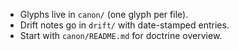 - Glyphs live in `canon/` (one glyph per file).
- Drift notes go in `drift/` with date-stamped entries.
- Start with `canon/README.md` for doctrine overview.
